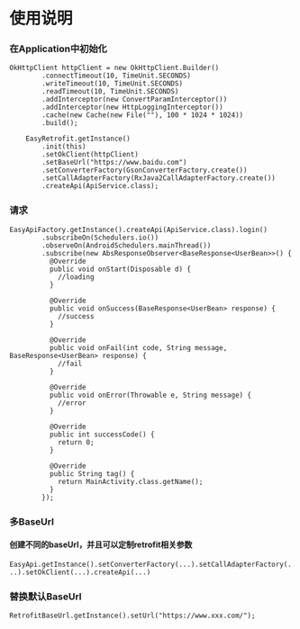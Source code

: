 # 使用说明
### 在Application中初始化
```
OkHttpClient httpClient = new OkHttpClient.Builder()
        .connectTimeout(10, TimeUnit.SECONDS)
        .writeTimeout(10, TimeUnit.SECONDS)
        .readTimeout(10, TimeUnit.SECONDS)
        .addInterceptor(new ConvertParamInterceptor())
        .addInterceptor(new HttpLoggingInterceptor())
        .cache(new Cache(new File(""), 100 * 1024 * 1024))
        .build();

    EasyRetrofit.getInstance()
        .init(this)
        .setOkClient(httpClient)
        .setBaseUrl("https://www.baidu.com")
        .setConverterFactory(GsonConverterFactory.create())
        .setCallAdapterFactory(RxJava2CallAdapterFactory.create())
        .createApi(ApiService.class);
```

### 请求
```
EasyApiFactory.getInstance().createApi(ApiService.class).login()
        .subscribeOn(Schedulers.io())
        .observeOn(AndroidSchedulers.mainThread())
        .subscribe(new AbsResponseObserver<BaseResponse<UserBean>>() {
          @Override
          public void onStart(Disposable d) {
            //loading
          }

          @Override
          public void onSuccess(BaseResponse<UserBean> response) {
            //success
          }

          @Override
          public void onFail(int code, String message, BaseResponse<UserBean> response) {
            //fail
          }

          @Override
          public void onError(Throwable e, String message) {
            //error
          }

          @Override
          public int successCode() {
            return 0;
          }

          @Override
          public String tag() {
            return MainActivity.class.getName();
          }
        });
```

### 多BaseUrl
#### 创建不同的baseUrl，并且可以定制retrofit相关参数
`EasyApi.getInstance().setConverterFactory(...).setCallAdapterFactory(...).setOkClient(...).createApi(...)`

### 替换默认BaseUrl
`RetrofitBaseUrl.getInstance().setUrl("https://www.xxx.com/");`